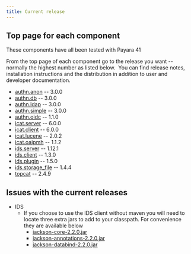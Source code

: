 ```yaml
---
title: Current release
---
```


## Top page for each component

These components have all been tested with Payara 41

From the top page of each component go to the release you want --
normally the highest number as listed below.  You can find release
notes, installation instructions and the distribution in addition to
user and developer documentation.

- [authn.anon](https://repo.icatproject.org/site/authn/anon) -- 3.0.0
- [authn.db](https://repo.icatproject.org/site/authn/db) -- 3.0.0
- [authn.ldap](https://repo.icatproject.org/site/authn/ldap) -- 3.0.0
- [authn.simple](https://repo.icatproject.org/site/authn/simple) --
  3.0.0
- [authn.oidc](https://repo.icatproject.org/site/authn/oidc) -- 1.1.0
- [icat.server](https://repo.icatproject.org/site/icat/server) -- 6.0.0
- [icat.client](https://repo.icatproject.org/site/icat/client) -- 6.0.0
- [icat.lucene](https://repo.icatproject.org/site/icat/lucene) -- 2.0.2
- [icat.oaipmh](https://repo.icatproject.org/site/icat/oaipmh) -- 1.1.2
- [ids.server](https://repo.icatproject.org/site/ids/server) -- 1.12.1
- [ids.client](https://repo.icatproject.org/site/ids/client) -- 1.3.0
- [ids.plugin](https://repo.icatproject.org/site/ids/plugin) -- 1.5.0
- [ids.storage_file](https://repo.icatproject.org/site/ids/storage_file) --
  1.4.4
- [topcat](https://repo.icatproject.org/site/topcat) -- 2.4.9

## Issues with the current releases

- IDS
  - If you choose to use the IDS client without maven you will need
    to locate three extra jars to add to your classpath. For
    convenience they are available below
    - [jackson-core-2.2.0.jar](/misc/jars/jackson-core-2.2.0.jar)
    - [jackson-annotations-2.2.0.jar](/misc/jars/jackson-annotations-2.2.0.jar)
    - [jackson-databind-2.2.0.jar](/misc/jars/jackson-databind-2.2.0.jar)
